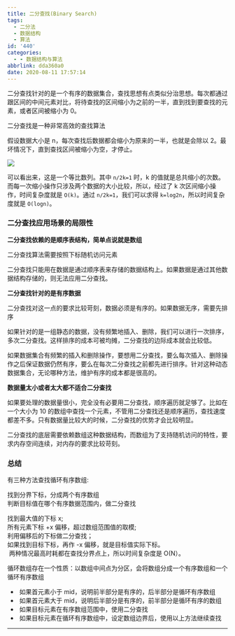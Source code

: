 ```yaml
---
title: 二分查找(Binary Search)
tags:
  - 二分法
  - 数据结构
  - 算法
id: '440'
categories:
  - - 数据结构与算法
abbrlink: dda360a0
date: 2020-08-11 17:57:14
---
```


二分查找针对的是一个有序的数据集合，查找思想有点类似分治思想。每次都通过跟区间的中间元素对比，将待查找的区间缩小为之前的一半，直到找到要查找的元素，或者区间被缩小为 0。

二分查找是一种非常高效的查找算法

假设数据大小是 n，每次查找后数据都会缩小为原来的一半，也就是会除以 2。最坏情况下，直到查找区间被缩小为空，才停止。

![](https://static001.geekbang.org/resource/image/d1/94/d1e4fa1542e187184c87c545c2fe4794.jpg)

可以看出来，这是一个等比数列。其中 `n/2k=1` 时，k 的值就是总共缩小的次数。而每一次缩小操作只涉及两个数据的大小比较，所以，经过了 k 次区间缩小操作，时间复杂度就是 `O(k)`。通过 `n/2k=1`，我们可以求得 `k=log2n`，所以时间复杂度就是 `O(logn)`。

### 二分查找应用场景的局限性

**二分查找依赖的是顺序表结构，简单点说就是数组**

二分查找算法需要按照下标随机访问元素

二分查找只能用在数据是通过顺序表来存储的数据结构上。如果数据是通过其他数据结构存储的，则无法应用二分查找。

**二分查找针对的是有序数据**

二分查找对这一点的要求比较苛刻，数据必须是有序的。如果数据无序，需要先排序

如果针对的是一组静态的数据，没有频繁地插入、删除，我们可以进行一次排序，多次二分查找。这样排序的成本可被均摊，二分查找的边际成本就会比较低。

如果数据集合有频繁的插入和删除操作，要想用二分查找，要么每次插入、删除操作之后保证数据仍然有序，要么在每次二分查找之前都先进行排序。针对这种动态数据集合，无论哪种方法，维护有序的成本都是很高的。

**数据量太小或者太大都不适合二分查找**

如果要处理的数据量很小，完全没有必要用二分查找，顺序遍历就足够了。比如在一个大小为 10 的数组中查找一个元素，不管用二分查找还是顺序遍历，查找速度都差不多。只有数据量比较大的时候，二分查找的优势才会比较明显。

二分查找的底层需要依赖数组这种数据结构，而数组为了支持随机访问的特性，要求内存空间连续，对内存的要求比较苛刻。

### **总结**

有三种方法查找循环有序数组:

找到分界下标，分成两个有序数组  
判断目标值在哪个有序数据范围内，做二分查找  
  
找到最大值的下标 x;  
所有元素下标 +x 偏移，超过数组范围值的取模;  
利用偏移后的下标做二分查找；  
如果找到目标下标，再作 -x 偏移，就是目标值实际下标。  
 两种情况最高时耗都在查找分界点上，所以时间复杂度是 O(N）。

循环数组存在一个性质：以数组中间点为分区，会将数组分成一个有序数组和一个循环有序数组

*    如果首元素小于 mid，说明前半部分是有序的，后半部分是循环有序数组
*    如果首元素大于 mid，说明后半部分是有序的，前半部分是循环有序的数组
*    如果目标元素在有序数组范围中，使用二分查找
*    如果目标元素在循环有序数组中，设定数组边界后，使用以上方法继续查找

* * *